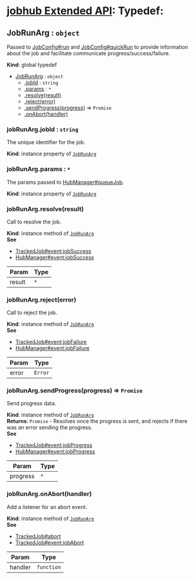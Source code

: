 # [jobhub Extended API](README.md): Typedef:

<a name="JobRunArg"></a>

## JobRunArg : <code>object</code>
Passed to [JobConfig#run](JobConfig.md#JobConfig+run) and [JobConfig#quickRun](JobConfig.md#JobConfig+quickRun)
to provide information about the job and facilitate communicate progress/success/failure.

**Kind**: global typedef  

* [JobRunArg](JobRunArg.md#JobRunArg) : <code>object</code>
    * [.jobId](JobRunArg.md#JobRunArg+jobId) : <code>string</code>
    * [.params](JobRunArg.md#JobRunArg+params) : <code>\*</code>
    * [.resolve(result)](JobRunArg.md#JobRunArg+resolve)
    * [.reject(error)](JobRunArg.md#JobRunArg+reject)
    * [.sendProgress(progress)](JobRunArg.md#JobRunArg+sendProgress) ⇒ <code>Promise</code>
    * [.onAbort(handler)](JobRunArg.md#JobRunArg+onAbort)

<a name="JobRunArg+jobId"></a>

### jobRunArg.jobId : <code>string</code>
The unique identifier for the job.

**Kind**: instance property of <code>[JobRunArg](JobRunArg.md#JobRunArg)</code>  
<a name="JobRunArg+params"></a>

### jobRunArg.params : <code>\*</code>
The params passed to [HubManager#queueJob](HubManager.md#HubManager+queueJob).

**Kind**: instance property of <code>[JobRunArg](JobRunArg.md#JobRunArg)</code>  
<a name="JobRunArg+resolve"></a>

### jobRunArg.resolve(result)
Call to resolve the job.

**Kind**: instance method of <code>[JobRunArg](JobRunArg.md#JobRunArg)</code>  
**See**

- [TrackedJob#event:jobSuccess](TrackedJob.md#TrackedJob+event_jobSuccess)
- [HubManager#event:jobSuccess](HubManager.md#HubManager+event_jobSuccess)


| Param | Type |
| --- | --- |
| result | <code>\*</code> | 

<a name="JobRunArg+reject"></a>

### jobRunArg.reject(error)
Call to reject the job.

**Kind**: instance method of <code>[JobRunArg](JobRunArg.md#JobRunArg)</code>  
**See**

- [TrackedJob#event:jobFailure](TrackedJob.md#TrackedJob+event_jobFailure)
- [HubManager#event:jobFailure](HubManager.md#HubManager+event_jobFailure)


| Param | Type |
| --- | --- |
| error | <code>Error</code> | 

<a name="JobRunArg+sendProgress"></a>

### jobRunArg.sendProgress(progress) ⇒ <code>Promise</code>
Send progress data.

**Kind**: instance method of <code>[JobRunArg](JobRunArg.md#JobRunArg)</code>  
**Returns**: <code>Promise</code> - Resolves once the progress is sent, and rejects if there was an error sending the progress.  
**See**

- [TrackedJob#event:jobProgress](TrackedJob.md#TrackedJob+event_jobProgress)
- [HubManager#event:jobProgress](HubManager.md#HubManager+event_jobProgress)


| Param | Type |
| --- | --- |
| progress | <code>\*</code> | 

<a name="JobRunArg+onAbort"></a>

### jobRunArg.onAbort(handler)
Add a listener for an abort event.

**Kind**: instance method of <code>[JobRunArg](JobRunArg.md#JobRunArg)</code>  
**See**

- [TrackedJob#abort](TrackedJob.md#TrackedJob+abort)
- [TrackedJob#event:jobAbort](TrackedJob.md#TrackedJob+event_jobAbort)


| Param | Type |
| --- | --- |
| handler | <code>function</code> | 

